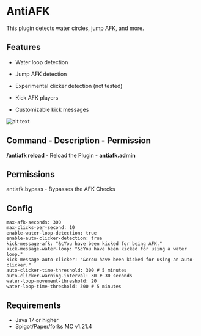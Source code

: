 # AntiAFK
 This plugin detects water circles, jump AFK, and more.

## Features

-   Water loop detection
-   Jump AFK detection

-   Experimental clicker detection (not tested)
-   Kick AFK players

-   Customizable kick messages

![alt text](https://i.imgur.com/4bQM2zl.gif)

## Command - Description - Permission
**/antiafk reload** - Reload the Plugin - **antiafk.admin**

## Permissions
antiafk.bypass - Bypasses the AFK Checks

## Config
```
max-afk-seconds: 300
max-clicks-per-second: 10
enable-water-loop-detection: true
enable-auto-clicker-detection: true
kick-message-afk: "&cYou have been kicked for being AFK."
kick-message-water-loop: "&cYou have been kicked for using a water loop."
kick-message-auto-clicker: "&cYou have been kicked for using an auto-clicker."
auto-clicker-time-threshold: 300 # 5 minutes
auto-clicker-warning-interval: 30 # 30 seconds
water-loop-movement-threshold: 20
water-loop-time-threshold: 300 # 5 minutes
```

## Requirements

-   Java 17 or higher
-   Spigot/Paper/forks MC v1.21.4
